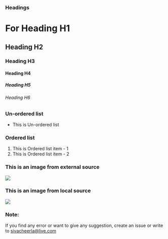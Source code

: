 ### Headings
# For Heading H1
## Heading H2
### Heading H3
#### Heading H4
##### Heading H5
###### Heading H6

### Un-ordered list
* This is Un-ordered list

### Ordered list
1. This is Ordered list item - 1
1. This is Ordered list item - 2

### This is an image from external source
![](https://www.google.co.in/images/branding/googlelogo/1x/googlelogo_color_272x92dp.png)

### This is an image from local source
![](/googlelogo_color_272x92dp.png)

### Note:
If you find any error or want to give any suggestion, create an issue or write to sivacheerla@live.com